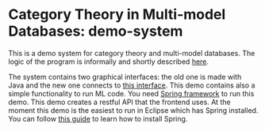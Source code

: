 # Category Theory in Multi-model Databases: demo-system

This is a demo system for category theory and multi-model databases. The logic of the program is informally and shortly described [here](https://www.overleaf.com/read/wffwwvrwqsnk).

The system contains two graphical interfaces: the old one is made with Java and the new one connects to [this interface](https://github.com/valterUo/demo-system-frontend). This demo contains also a simple functionality to run ML code. You need [Spring framework](https://spring.io/) to run this demo. This demo creates a restful API that the frontend uses. At the moment this demo is the easiest to run in Eclipse which has Spring installed. You can follow [this guide](https://www.eclipse.org/community/eclipse_newsletter/2018/february/springboot.php) to learn how to install Spring.